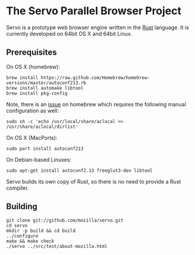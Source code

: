 # The Servo Parallel Browser Project

Servo is a prototype web browser engine written in the [Rust](https://github.com/mozilla/rust)
language. It is currently developed on 64bit OS X and 64bit Linux.

## Prerequisites

On OS X (homebrew):

    brew install https://raw.github.com/Homebrew/homebrew-versions/master/autoconf213.rb
    brew install automake libtool
    brew install pkg-config

Note, there is an [issue][] on homebrew which requires the following manual
configuration as well:

    sudo sh -c 'echo /usr/local/share/aclocal >> /usr/share/aclocal/dirlist'

On OS X (MacPorts):

    sudo port install autoconf213
    
On Debian-based Linuxes:

    sudo apt-get install autoconf2.13 freeglut3-dev libtool

Servo builds its own copy of Rust, so there is no need to provide a Rust
compiler.

## Building

    git clone git://github.com/mozilla/servo.git
    cd servo
    mkdir -p build && cd build
    ../configure
    make && make check
    ./servo ../src/test/about-mozilla.html

[issue]: https://github.com/mxcl/homebrew/issues/5117
